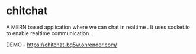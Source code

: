 # chitchat 

A MERN based application where we can chat in realtime . It uses socket.io to enable realtime communication .

DEMO - https://chitchat-bq5w.onrender.com/






